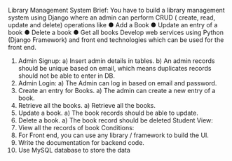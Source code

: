 Library Management System
Brief:
You have to build a library management system using Django where an admin can
perform CRUD ( create, read, update and delete) operations like
● Add a Book
● Update an entry of a book
● Delete a book
● Get all books
Develop web services using Python (Django Framework)
and front end technologies which can be used for the front end.
1. Admin Signup:
a) Insert admin details in tables.
b) An admin records should be unique based on email, which means
duplicates records should not be able to enter in DB.
2. Admin Login:
a) The Admin can log in based on email and password.
3. Create an entry for Books.
a) The admin can create a new entry of a book.
4. Retrieve all the books.
a) Retrieve all the books.
5. Update a book.
a) The book records should be able to update.
6. Delete a book.
a) The book record should be deleted
Student View:
1. View all the records of book
Conditions:
1. For Front end, you can use any library / framework to build the UI.
2. Write the documentation for backend code.
3. Use MySQL database to store the data
